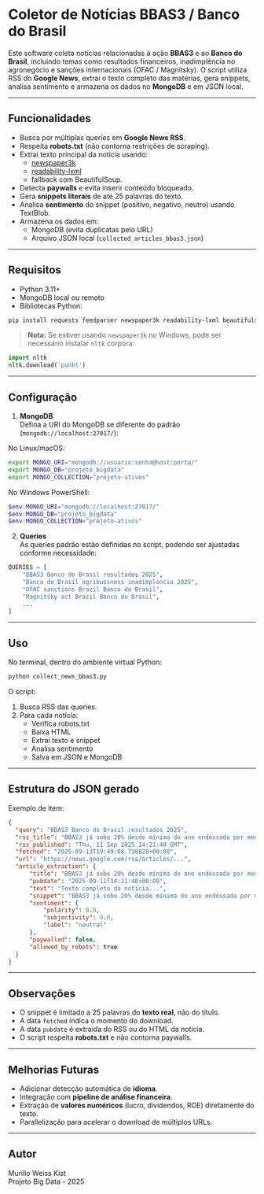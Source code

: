 # Coletor de Notícias BBAS3 / Banco do Brasil

Este software coleta notícias relacionadas à ação **BBAS3** e ao **Banco do Brasil**, incluindo temas como resultados financeiros, inadimplência no agronegócio e sanções internacionais (OFAC / Magnitsky). O script utiliza RSS do **Google News**, extrai o texto completo das matérias, gera snippets, analisa sentimento e armazena os dados no **MongoDB** e em JSON local.

---

## Funcionalidades

- Busca por múltiplas queries em **Google News RSS**.
- Respeita **robots.txt** (não contorna restrições de scraping).
- Extrai texto principal da notícia usando:
  - [newspaper3k](https://pypi.org/project/newspaper3k/)
  - [readability-lxml](https://pypi.org/project/readability-lxml/)
  - fallback com BeautifulSoup.
- Detecta **paywalls** e evita inserir conteúdo bloqueado.
- Gera **snippets literais** de até 25 palavras do texto.
- Analisa **sentimento** do snippet (positivo, negativo, neutro) usando TextBlob.
- Armazena os dados em:
  - MongoDB (evita duplicatas pelo URL)
  - Arquivo JSON local (`collected_articles_bbas3.json`)

---

## Requisitos

- Python 3.11+
- MongoDB local ou remoto
- Bibliotecas Python:

```bash
pip install requests feedparser newspaper3k readability-lxml beautifulsoup4 textblob pymongo tqdm python-dateutil
```

> **Nota:** Se estiver usando `newspaper3k` no Windows, pode ser necessário instalar `nltk` corpora:

```python
import nltk
nltk.download('punkt')
```

---

## Configuração

1. **MongoDB**  
   Defina a URI do MongoDB se diferente do padrão (`mongodb://localhost:27017/`):

No Linux/macOS:
```bash
export MONGO_URI="mongodb://usuario:senha@host:porta/"
export MONGO_DB="projeto_bigdata"
export MONGO_COLLECTION="projeto-ativos"
```

No Windows PowerShell:
```powershell
$env:MONGO_URI="mongodb://localhost:27017/"
$env:MONGO_DB="projeto_bigdata"
$env:MONGO_COLLECTION="projeto-ativos"
```

2. **Queries**  
   As queries padrão estão definidas no script, podendo ser ajustadas conforme necessidade:

```python
QUERIES = [
    "BBAS3 Banco do Brasil resultados 2025",
    "Banco do Brasil agribusiness inadimplencia 2025",
    "OFAC sanctions Brazil Banco do Brasil",
    "Magnitsky act Brazil Banco do Brasil",
    ...
]
```

---

## Uso

No terminal, dentro do ambiente virtual Python:

```bash
python collect_news_bbas3.py
```

O script:
1. Busca RSS das queries.
2. Para cada notícia:
   - Verifica robots.txt
   - Baixa HTML
   - Extrai texto e snippet
   - Analisa sentimento
   - Salva em JSON e MongoDB

---

## Estrutura do JSON gerado

Exemplo de item:

```json
{
  "query": "BBAS3 Banco do Brasil resultados 2025",
  "rss_title": "BBAS3 já sobe 20% desde mínima do ano endossada por medidas do governo",
  "rss_published": "Thu, 11 Sep 2025 14:21:48 GMT",
  "fetched": "2025-09-13T19:49:08.738828+00:00",
  "url": "https://news.google.com/rss/articles/...",
  "article_extraction": {
      "title": "BBAS3 já sobe 20% desde mínima do ano endossada por medidas do governo",
      "pubdate": "2025-09-11T14:21:48+00:00",
      "text": "Texto completo da notícia...",
      "snippet": "BBAS3 já sobe 20% desde mínima do ano endossada por medidas do governo...",
      "sentiment": {
          "polarity": 0.0,
          "subjectivity": 0.0,
          "label": "neutral"
      },
      "paywalled": false,
      "allowed_by_robots": true
  }
}
```

---

## Observações

- O snippet é limitado a 25 palavras do **texto real**, não do título.
- A data `fetched` indica o momento do download.
- A data `pubdate` é extraída do RSS ou do HTML da notícia.
- O script respeita **robots.txt** e não contorna paywalls.

---

## Melhorias Futuras

- Adicionar detecção automática de **idioma**.
- Integração com **pipeline de análise financeira**.
- Extração de **valores numéricos** (lucro, dividendos, ROE) diretamente do texto.
- Parallelização para acelerar o download de múltiplos URLs.

---

## Autor

Murillo Weiss Kist  
Projeto Big Data - 2025
